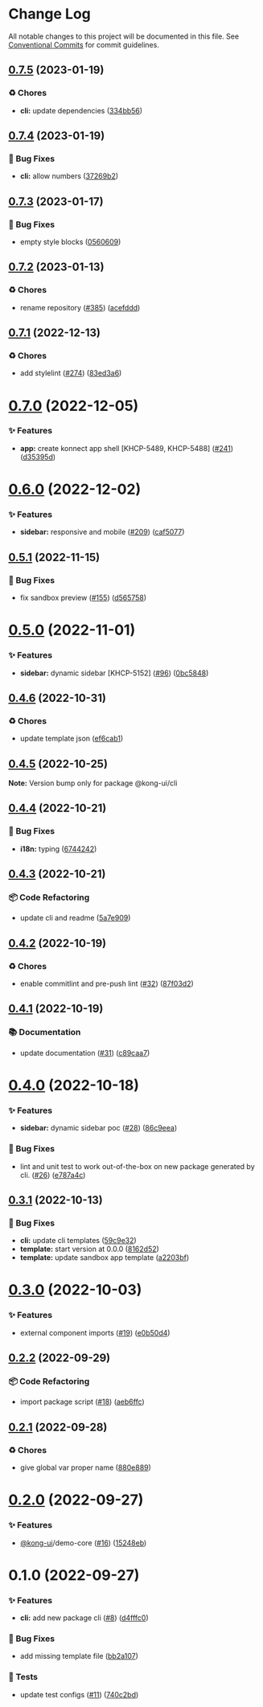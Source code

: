 # Change Log

All notable changes to this project will be documented in this file.
See [Conventional Commits](https://conventionalcommits.org) for commit guidelines.

## [0.7.5](https://github.com/Kong/shared-ui-components/compare/@kong-ui/cli@0.7.4...@kong-ui/cli@0.7.5) (2023-01-19)


### ♻️ Chores

* **cli:** update dependencies ([334bb56](https://github.com/Kong/shared-ui-components/commit/334bb567f98034efff2b72a5287d642172a92466))





## [0.7.4](https://github.com/Kong/shared-ui-components/compare/@kong-ui/cli@0.7.3...@kong-ui/cli@0.7.4) (2023-01-19)


### 🐛 Bug Fixes

* **cli:** allow numbers ([37269b2](https://github.com/Kong/shared-ui-components/commit/37269b2005c678a15316641f0809dd824893288c))





## [0.7.3](https://github.com/Kong/shared-ui-components/compare/@kong-ui/cli@0.7.2...@kong-ui/cli@0.7.3) (2023-01-17)


### 🐛 Bug Fixes

* empty style blocks ([0560609](https://github.com/Kong/shared-ui-components/commit/0560609aaf7df50e82faa3720d6efb6d9466dd32))





## [0.7.2](https://github.com/Kong/shared-ui-components/compare/@kong-ui/cli@0.7.1...@kong-ui/cli@0.7.2) (2023-01-13)


### ♻️ Chores

* rename repository ([#385](https://github.com/Kong/shared-ui-components/issues/385)) ([acefddd](https://github.com/Kong/shared-ui-components/commit/acefddd0a3e1923eefe8020c159ee0a8b86d3f0d))





## [0.7.1](https://github.com/Kong/shared-ui-components/compare/@kong-ui/cli@0.7.0...@kong-ui/cli@0.7.1) (2022-12-13)


### ♻️ Chores

* add stylelint ([#274](https://github.com/Kong/shared-ui-components/issues/274)) ([83ed3a6](https://github.com/Kong/shared-ui-components/commit/83ed3a6bedecd0b14f26c9ef219fa56c246e9228))





# [0.7.0](https://github.com/Kong/shared-ui-components/compare/@kong-ui/cli@0.6.0...@kong-ui/cli@0.7.0) (2022-12-05)


### ✨ Features

* **app:** create konnect app shell [KHCP-5489, KHCP-5488] ([#241](https://github.com/Kong/shared-ui-components/issues/241)) ([d35395d](https://github.com/Kong/shared-ui-components/commit/d35395dd329f883de8a9990f2f22f4a645ad78f9))





# [0.6.0](https://github.com/Kong/shared-ui-components/compare/@kong-ui/cli@0.5.1...@kong-ui/cli@0.6.0) (2022-12-02)


### ✨ Features

* **sidebar:** responsive and mobile ([#209](https://github.com/Kong/shared-ui-components/issues/209)) ([caf5077](https://github.com/Kong/shared-ui-components/commit/caf5077bf5c217505904f6959be01653e3a8e53e))





## [0.5.1](https://github.com/Kong/shared-ui-components/compare/@kong-ui/cli@0.5.0...@kong-ui/cli@0.5.1) (2022-11-15)


### 🐛 Bug Fixes

* fix sandbox preview ([#155](https://github.com/Kong/shared-ui-components/issues/155)) ([d565758](https://github.com/Kong/shared-ui-components/commit/d565758d7ad3d072d8f14df2d79d123f80333726))





# [0.5.0](https://github.com/Kong/shared-ui-components/compare/@kong-ui/cli@0.4.6...@kong-ui/cli@0.5.0) (2022-11-01)


### ✨ Features

* **sidebar:** dynamic sidebar [KHCP-5152] ([#96](https://github.com/Kong/shared-ui-components/issues/96)) ([0bc5848](https://github.com/Kong/shared-ui-components/commit/0bc5848de494225091c651de04d850db0bb7c071))





## [0.4.6](https://github.com/Kong/shared-ui-components/compare/@kong-ui/cli@0.4.5...@kong-ui/cli@0.4.6) (2022-10-31)


### ♻️ Chores

* update template json ([ef6cab1](https://github.com/Kong/shared-ui-components/commit/ef6cab19224b8b0661fb159e605b9ed35196d1b9))





## [0.4.5](https://github.com/Kong/shared-ui-components/compare/@kong-ui/cli@0.4.4...@kong-ui/cli@0.4.5) (2022-10-25)

**Note:** Version bump only for package @kong-ui/cli





## [0.4.4](https://github.com/Kong/shared-ui-components/compare/@kong-ui/cli@0.4.3...@kong-ui/cli@0.4.4) (2022-10-21)


### 🐛 Bug Fixes

* **i18n:** typing ([6744242](https://github.com/Kong/shared-ui-components/commit/6744242af747c7044689e57466c7b3578a510656))





## [0.4.3](https://github.com/Kong/shared-ui-components/compare/@kong-ui/cli@0.4.2...@kong-ui/cli@0.4.3) (2022-10-21)


### 📦 Code Refactoring

* update cli and readme ([5a7e909](https://github.com/Kong/shared-ui-components/commit/5a7e9094833455d73df819d5804d54a82d8d09e9))





## [0.4.2](https://github.com/Kong/shared-ui-components/compare/@kong-ui/cli@0.4.1...@kong-ui/cli@0.4.2) (2022-10-19)


### ♻️ Chores

* enable commitlint and pre-push lint ([#32](https://github.com/Kong/shared-ui-components/issues/32)) ([87f03d2](https://github.com/Kong/shared-ui-components/commit/87f03d2deb195d5e297863687eb9e832b78a5357))





## [0.4.1](https://github.com/Kong/shared-ui-components/compare/@kong-ui/cli@0.4.0...@kong-ui/cli@0.4.1) (2022-10-19)


### 📚 Documentation

* update documentation ([#31](https://github.com/Kong/shared-ui-components/issues/31)) ([c89caa7](https://github.com/Kong/shared-ui-components/commit/c89caa785cfdb702dfd9691a60823e34bcbea481))





# [0.4.0](https://github.com/Kong/shared-ui-components/compare/@kong-ui/cli@0.3.1...@kong-ui/cli@0.4.0) (2022-10-18)


### ✨ Features

* **sidebar:** dynamic sidebar poc ([#28](https://github.com/Kong/shared-ui-components/issues/28)) ([86c9eea](https://github.com/Kong/shared-ui-components/commit/86c9eea52cf7820fb6a40fc00ed86d32ee32dbaf))


### 🐛 Bug Fixes

* lint and unit test to work out-of-the-box on new package generated by cli. ([#26](https://github.com/Kong/shared-ui-components/issues/26)) ([e787a4c](https://github.com/Kong/shared-ui-components/commit/e787a4c5eb15d3d179957e63f2a2e6befd38890d))





## [0.3.1](https://github.com/Kong/shared-ui-components/compare/@kong-ui/cli@0.3.0...@kong-ui/cli@0.3.1) (2022-10-13)


### 🐛 Bug Fixes

* **cli:** update cli templates ([59c9e32](https://github.com/Kong/shared-ui-components/commit/59c9e326a6804b14160aace72d0666b292aae811))
* **template:** start version at 0.0.0 ([8162d52](https://github.com/Kong/shared-ui-components/commit/8162d52568c572862b2cde1a9b4b1bca0717ec03))
* **template:** update sandbox app template ([a2203bf](https://github.com/Kong/shared-ui-components/commit/a2203bf4e92656c9836593a7cf1dd6704035190f))





# [0.3.0](https://github.com/Kong/shared-ui-components/compare/@kong-ui/cli@0.2.2...@kong-ui/cli@0.3.0) (2022-10-03)


### ✨ Features

* external component imports ([#19](https://github.com/Kong/shared-ui-components/issues/19)) ([e0b50d4](https://github.com/Kong/shared-ui-components/commit/e0b50d42b383870f6274ef2f92eb0520902ba840))





## [0.2.2](https://github.com/Kong/shared-ui-components/compare/@kong-ui/cli@0.2.1...@kong-ui/cli@0.2.2) (2022-09-29)


### 📦 Code Refactoring

* import package script ([#18](https://github.com/Kong/shared-ui-components/issues/18)) ([aeb6ffc](https://github.com/Kong/shared-ui-components/commit/aeb6ffc081a3b606c7c4f0fcab3b463ffa463a3f))





## [0.2.1](https://github.com/Kong/shared-ui-components/compare/@kong-ui/cli@0.2.0...@kong-ui/cli@0.2.1) (2022-09-28)


### ♻️ Chores

* give global var proper name ([880e889](https://github.com/Kong/shared-ui-components/commit/880e889cb3225c076508f009e54e4f67ece0c4a5))





# [0.2.0](https://github.com/Kong/shared-ui-components/compare/@kong-ui/cli@0.1.0...@kong-ui/cli@0.2.0) (2022-09-27)


### ✨ Features

* [@kong-ui](https://github.com/kong-ui)/demo-core ([#16](https://github.com/Kong/shared-ui-components/issues/16)) ([15248eb](https://github.com/Kong/shared-ui-components/commit/15248eb1cd52b9a24818dd73dbbfe24f43ae3ff5))





# 0.1.0 (2022-09-27)


### ✨ Features

* **cli:** add new package cli ([#8](https://github.com/Kong/shared-ui-components/issues/8)) ([d4fffc0](https://github.com/Kong/shared-ui-components/commit/d4fffc0b9e022655105fa1c3dd229e1b238efeaf))


### 🐛 Bug Fixes

* add missing template file ([bb2a107](https://github.com/Kong/shared-ui-components/commit/bb2a1076ec89dd19d9d0e679a9aa702f6022a9bf))


### 🚨 Tests

* update test configs ([#11](https://github.com/Kong/shared-ui-components/issues/11)) ([740c2bd](https://github.com/Kong/shared-ui-components/commit/740c2bd8257412b9cdea7041cb5bc935803e27bd))
